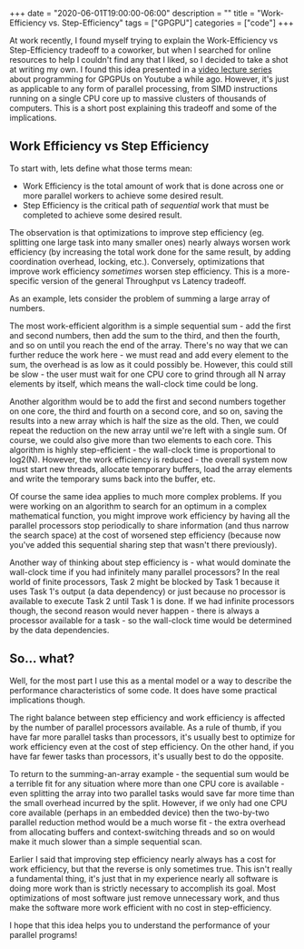 +++
date = "2020-06-01T19:00:00-06:00"
description = ""
title = "Work-Efficiency vs. Step-Efficiency"
tags = ["GPGPU"]
categories = ["code"]
+++

At work recently, I found myself trying to explain the Work-Efficiency vs Step-Efficiency tradeoff
to a coworker, but when I searched for online resources to help I couldn't find any that I liked,
so I decided to take a shot at writing my own. I found this idea presented in a [video lecture
series](https://www.youtube.com/playlist?list=PLGvfHSgImk4aweyWlhBXNF6XISY3um82_) about programming
for GPGPUs on Youtube a while ago. However, it's just as applicable to any form of parallel
processing, from SIMD instructions running on a single CPU core up to massive clusters of thousands
of computers. This is a short post explaining this tradeoff and some of the implications.

## Work Efficiency vs Step Efficiency

To start with, lets define what those terms mean:

* Work Efficiency is the total amount of work that is done across one or more parallel workers to
  achieve some desired result.
* Step Efficiency is the critical path of _sequential_ work that must be completed to achieve some
  desired result.

The observation is that optimizations to improve step efficiency (eg. splitting one large task into
many smaller ones) nearly always worsen work efficiency (by increasing the total work done for the
same result, by adding coordination overhead, locking, etc.). Conversely, optimizations that 
improve work efficiency _sometimes_ worsen step efficiency. This is a more-specific version of the
general Throughput vs Latency tradeoff.

As an example, lets consider the problem of summing a large array of numbers.

The most work-efficient algorithm is a simple sequential sum - add the first and second numbers,
then add the sum to the third, and then the fourth, and so on until you reach the end of the array.
There's no way that we can further reduce the work here - we must read and add every element to the
sum, the overhead is as low as it could possibly be. However, this could still be slow - the user
must wait for one CPU core to grind through all N array elements by itself, which means the
wall-clock time could be long.

Another algorithm would be to add the first and second numbers together on one core, the third and
fourth on a second core, and so on, saving the results into a new array which is half the size as
the old. Then, we could repeat the reduction on the new array until we're left with a single sum.
Of course, we could also give more than two elements to each core. This algorithm is highly
step-efficient - the wall-clock time is proportional to log2(N). However, the work efficiency is
reduced - the overall system now must start new threads, allocate temporary buffers, load the
array elements and write the temporary sums back into the buffer, etc.

Of course the same idea applies to much more complex problems. If you were working on an algorithm
to search for an optimum in a complex mathematical function, you might improve work efficiency by
having all the parallel processors stop periodically to share information (and thus narrow the
search space) at the cost of worsened step efficiency (because now you've added this sequential
sharing step that wasn't there previously).

Another way of thinking about step efficiency is - what would dominate the wall-clock time if you
had infinitely many parallel processors? In the real world of finite processors, Task 2 might be
blocked by Task 1 because it uses Task 1's output (a data dependency) or just because no processor
is available to execute Task 2 until Task 1 is done. If we had infinite processors though, the
second reason would never happen - there is always a processor available for a task - so the
wall-clock time would be determined by the data dependencies.

## So... what?

Well, for the most part I use this as a mental model or a way to describe the performance
characteristics of some code. It does have some practical implications though.

The right balance between step efficiency and work efficiency is affected by the number of parallel
processors available. As a rule of thumb, if you have far more parallel tasks than processors, it's
usually best to optimize for work efficiency even at the cost of step efficiency. On the other
hand, if you have far fewer tasks than processors, it's usually best to do the opposite.

To return to the summing-an-array example - the sequential sum would be a terrible fit for any
situation where more than one CPU core is available - even splitting the array into two parallel
tasks would save far more time than the small overhead incurred by the split. However, if we only
had one CPU core available (perhaps in an embedded device) then the two-by-two parallel reduction
method would be a much worse fit - the extra overhead from allocating buffers and context-switching
threads and so on would make it much slower than a simple sequential scan.

Earlier I said that improving step efficiency nearly always has a cost for work efficiency, but that
the reverse is only sometimes true. This isn't really a fundamental thing, it's just that in my
experience nearly all software is doing more work than is strictly necessary to accomplish its goal.
Most optimizations of most software just remove unnecessary work, and thus make the software
more work efficient with no cost in step-efficiency.

I hope that this idea helps you to understand the performance of your parallel programs!
